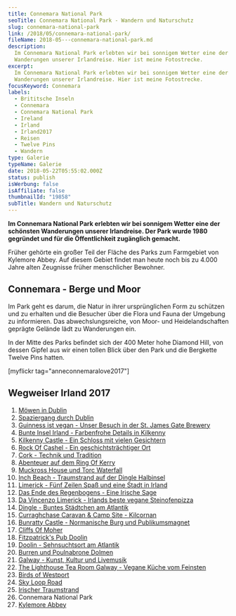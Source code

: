 ```yaml
---
title: Connemara National Park
seoTitle: Connemara National Park - Wandern und Naturschutz
slug: connemara-national-park
link: /2018/05/connemara-national-park/
fileName: 2018-05---connemara-national-park.md
description:
  Im Connemara National Park erlebten wir bei sonnigem Wetter eine der schönsten
  Wanderungen unserer Irlandreise. Hier ist meine Fotostrecke.
excerpt:
  Im Connemara National Park erlebten wir bei sonnigem Wetter eine der schönsten
  Wanderungen unserer Irlandreise. Hier ist meine Fotostrecke.
focusKeyword: Connemara
labels:
  - Brititsche Inseln
  - Connemara
  - Connemara National Park
  - Ireland
  - Irland
  - Irland2017
  - Reisen
  - Twelve Pins
  - Wandern
type: Galerie
typeName: Galerie
date: 2018-05-22T05:55:02.000Z
status: publish
isWerbung: false
isAffiliate: false
thumbnailId: "19858"
subTitle: Wandern und Naturschutz
---
```


<strong>Im Connemara National Park erlebten wir bei sonnigem Wetter eine der
schönsten Wanderungen unserer Irlandreise. Der Park wurde 1980 gegründet und für
die Öffentlichkeit zugänglich gemacht.</strong>

Früher gehörte ein großer Teil der Fläche des Parks zum Farmgebiet von Kylemore
Abbey. Auf diesem Gebiet findet man heute noch bis zu 4.000 Jahre alten
Zeugnisse früher menschlicher Bewohner.

## Connemara - Berge und Moor

Im Park geht es darum, die Natur in ihrer ursprünglichen Form zu schützen und zu
erhalten und die Besucher über die Flora und Fauna der Umgebung zu informieren.
Das abwechslungsreiche, von Moor- und Heidelandschaften geprägte Gelände lädt zu
Wanderungen ein.

In der Mitte des Parks befindet sich der 400 Meter hohe Diamond Hill, von dessen
Gipfel aus wir einen tollen Blick über den Park und die Bergkette Twelve Pins
hatten.

[myflickr tag="anneconnemaralove2017"]

## Wegweiser Irland 2017

<ol>
    <li><a href="http://cardamonchai.com/2017/10/moewen-in-dublin/">Möwen in Dublin</a></li>
    <li><a href="http://cardamonchai.com/2017/10/kleiner-spaziergang-durch-dublin/">Spaziergang durch Dublin</a></li>
    <li><a href="http://cardamonchai.com/2017/10/guinness-ist-vegan-brauerei-besuch/">Guinness ist vegan - Unser Besuch in der St. James Gate Brewery</a></li>
    <li><a href="http://cardamonchai.com/2017/11/kilkenny-bunte-insel-irland/">Bunte Insel Irland - Farbenfrohe Details in Kilkenny</a></li>
    <li><a href="http://cardamonchai.com/2017/11/kilkenny-castle/">Kilkenny Castle - Ein Schloss mit vielen Gesichtern</a></li>
    <li><a href="http://cardamonchai.com/2017/11/rock-of-cashel/">Rock Of Cashel - Ein geschichtsträchtiger Ort</a></li>
    <li><a href="http://cardamonchai.com/2017/12/cork/">Cork - Technik und Tradition</a></li>
    <li><a href="http://cardamonchai.com/2018/01/ring-of-kerry/">Abenteuer auf dem Ring Of Kerry</a></li>
    <li><a href="http://cardamonchai.com/2018/02/muckross-house-und-torc-waterfall-irland/">Muckross House und Torc Waterfall</a></li>
    <li><a href="http://cardamonchai.com/2018/02/lieblingsstrand-inch-beach/">Inch Beach - Traumstrand auf der Dingle Halbinsel</a></li>
    <li><a href="http://cardamonchai.com/2018/02/limerick/">Limerick - Fünf Zeilen Spaß und eine Stadt in Irland</a></li>
    <li><a href="http://cardamonchai.com/2018/02/das-ende-des-regenbogens/">Das Ende des Regenbogens - Eine Irische Sage</a></li>
    <li><a href="http://cardamonchai.com/2018/03/da-vincenzo-limerick/">Da Vincenzo Limerick - Irlands beste vegane Steinofenpizza</a></li>
    <li><a href="http://cardamonchai.com/2018/03/dingle/">Dingle - Buntes Städtchen am Atlantik</a></li>
    <li><a href="http://cardamonchai.com/2018/03/curraghchase-caravan-camp-site/">Curraghchase Caravan &amp; Camp Site - Kilcornan</a></li>
    <li><a href="http://cardamonchai.com/2018/03/bunratty-castle/">Bunratty Castle - Normanische Burg und Publikumsmagnet</a></li>
    <li><a href="http://cardamonchai.com/2018/04/cliffs-of-moher/">Cliffs Of Moher</a></li>
    <li><a href="http://cardamonchai.com/2018/04/fitzpatricks-pub-doolin/">Fitzpatrick's Pub Doolin</a></li>
    <li><a href="http://cardamonchai.com/2018/04/doolin/">Doolin - Sehnsuchtsort am Atlantik</a></li>
    <li><a href="http://cardamonchai.com/2018/04/poulnabrone-dolmen-burren/">Burren und Poulnabrone Dolmen</a></li>
    <li><a href="http://cardamonchai.com/2018/04/galway/">Galway - Kunst, Kultur und Livemusik</a></li>
    <li><a href="http://cardamonchai.com/2018/05/the-lighthouse-tea-room-galway/">The Lighthouse Tea Room Galway - Vegane Küche vom Feinsten</a></li>
    <li><a href="http://cardamonchai.com/2018/05/birds-of-westport/">Birds of Westport</a></li>
    <li><a href="http://cardamonchai.com/2018/05/sky-loop-road-clifden/">Sky Loop Road</a></li>
    <li><a href="http://cardamonchai.com/2018/05/irischer-traumstrand/">Irischer Traumstrand</a></li>
    <li>Connemara National Park</li>
    <li><a href="http://cardamonchai.com/2018/05/kylemore-abbey/">Kylemore Abbey</a></li>
</ol>
